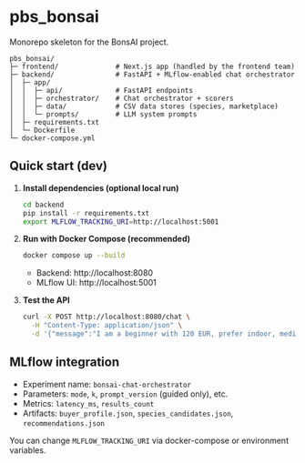 # pbs_bonsai

Monorepo skeleton for the BonsAI project.

```
pbs_bonsai/
├─ frontend/              # Next.js app (handled by the frontend team)
├─ backend/               # FastAPI + MLflow-enabled chat orchestrator
│  ├─ app/
│  │  ├─ api/             # FastAPI endpoints
│  │  ├─ orchestrator/    # Chat orchestrator + scorers
│  │  ├─ data/            # CSV data stores (species, marketplace)
│  │  └─ prompts/         # LLM system prompts
│  ├─ requirements.txt
│  └─ Dockerfile
└─ docker-compose.yml
```

## Quick start (dev)

1. **Install dependencies (optional local run)**
   ```bash
   cd backend
   pip install -r requirements.txt
   export MLFLOW_TRACKING_URI=http://localhost:5001
   ```

2. **Run with Docker Compose (recommended)**
   ```bash
   docker compose up --build
   ```
   - Backend: http://localhost:8080
   - MLflow UI: http://localhost:5001

3. **Test the API**
   ```bash
   curl -X POST http://localhost:8080/chat \
     -H "Content-Type: application/json" \
     -d '{"message":"I am a beginner with 120 EUR, prefer indoor, medium light. I like Ficus.","top_k":5}'
   ```

## MLflow integration

- Experiment name: `bonsai-chat-orchestrator`
- Parameters: `mode`, `k`, `prompt_version` (guided only), etc.
- Metrics: `latency_ms`, `results_count`
- Artifacts: `buyer_profile.json`, `species_candidates.json`, `recommendations.json`

You can change `MLFLOW_TRACKING_URI` via docker-compose or environment variables.
